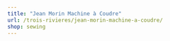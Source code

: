```yaml
---
title: "Jean Morin Machine à Coudre"
url: /trois-rivieres/jean-morin-machine-a-coudre/
shop: sewing
---
```

